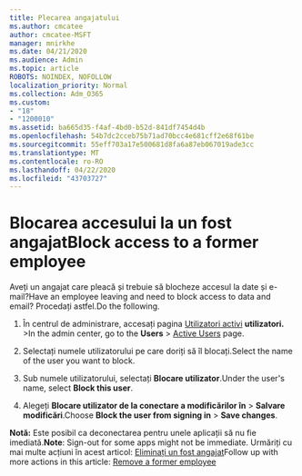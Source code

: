 ```yaml
---
title: Plecarea angajatului
ms.author: cmcatee
author: cmcatee-MSFT
manager: mnirkhe
ms.date: 04/21/2020
ms.audience: Admin
ms.topic: article
ROBOTS: NOINDEX, NOFOLLOW
localization_priority: Normal
ms.collection: Adm_O365
ms.custom:
- "18"
- "1200010"
ms.assetid: ba665d35-f4af-4bd0-b52d-841df7454d4b
ms.openlocfilehash: 54b7dc2cceb75b71ad70bcc4e681cff2e68f61be
ms.sourcegitcommit: 55eff703a17e500681d8fa6a87eb067019ade3cc
ms.translationtype: MT
ms.contentlocale: ro-RO
ms.lasthandoff: 04/22/2020
ms.locfileid: "43703727"
---
```

# <a name="block-access-to-a-former-employee"></a><span data-ttu-id="2c38d-102">Blocarea accesului la un fost angajat</span><span class="sxs-lookup"><span data-stu-id="2c38d-102">Block access to a former employee</span></span>

<span data-ttu-id="2c38d-103">Aveți un angajat care pleacă și trebuie să blocheze accesul la date și e-mail?</span><span class="sxs-lookup"><span data-stu-id="2c38d-103">Have an employee leaving and need to block access to data and email?</span></span> <span data-ttu-id="2c38d-104">Procedați astfel.</span><span class="sxs-lookup"><span data-stu-id="2c38d-104">Do the following.</span></span>
  
1. <span data-ttu-id="2c38d-105">În centrul de administrare, accesați pagina [Utilizatori activi](https://go.microsoft.com/fwlink/p/?linkid=834822) **utilizatori.** \></span><span class="sxs-lookup"><span data-stu-id="2c38d-105">In the admin center, go to the **Users** \> [Active Users](https://go.microsoft.com/fwlink/p/?linkid=834822) page.</span></span>

2. <span data-ttu-id="2c38d-106">Selectați numele utilizatorului pe care doriți să îl blocați.</span><span class="sxs-lookup"><span data-stu-id="2c38d-106">Select the name of the user you want to block.</span></span>

3. <span data-ttu-id="2c38d-107">Sub numele utilizatorului, selectați **Blocare utilizator**.</span><span class="sxs-lookup"><span data-stu-id="2c38d-107">Under the user's name, select **Block this user**.</span></span>

4. <span data-ttu-id="2c38d-108">Alegeți **Blocare utilizator de la conectare a modificărilor în** \> **Salvare modificări**.</span><span class="sxs-lookup"><span data-stu-id="2c38d-108">Choose **Block the user from signing in** \> **Save changes**.</span></span>

<span data-ttu-id="2c38d-109">**Notă:** Este posibil ca deconectarea pentru unele aplicații să nu fie imediată.</span><span class="sxs-lookup"><span data-stu-id="2c38d-109">**Note**: Sign-out for some apps might not be immediate.</span></span> <span data-ttu-id="2c38d-110">Urmăriți cu mai multe acțiuni în acest articol: [Eliminați un fost angajat](https://docs.microsoft.com/office365/admin/add-users/remove-former-employee)</span><span class="sxs-lookup"><span data-stu-id="2c38d-110">Follow up with more actions in this article: [Remove a former employee](https://docs.microsoft.com/office365/admin/add-users/remove-former-employee)</span></span>